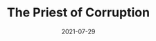 ---
layout: default
modal-id: 6
date: 2021-07-29
title: 'The Priest of Corruption'
novelurl: https://yourfantasytranslations.github.io/POC/
img: POC.jpeg
alt: image-alt
description: " If I knew I would fall into the game, I would never choose this job.

Really.



[In-Game][Priest]
"
---